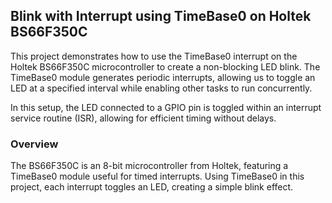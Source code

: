 ## **Blink with Interrupt using TimeBase0 on Holtek BS66F350C**  <!-- Smaller than H1 -->
This project demonstrates how to use the TimeBase0 interrupt on the Holtek BS66F350C microcontroller to create a non-blocking LED blink. The TimeBase0 module generates periodic interrupts, allowing us to toggle an LED at a specified interval while enabling other tasks to run concurrently.

In this setup, the LED connected to a GPIO pin is toggled within an interrupt service routine (ISR), allowing for efficient timing without delays.
### **Overview**
The BS66F350C is an 8-bit microcontroller from Holtek, featuring a TimeBase0 module useful for timed interrupts. Using TimeBase0 in this project, each interrupt toggles an LED, creating a simple blink effect.
